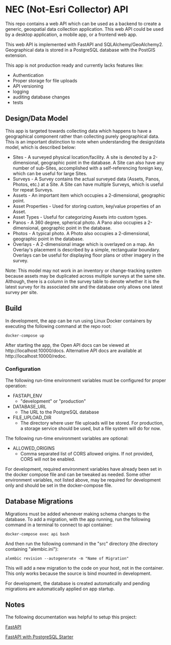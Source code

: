 # NEC (Not-Esri Collector) API
This repo contains a web API which can be used as a backend to create a generic, geospatial data collection
application. This web API could be used by a desktop application, a mobile app, or a frontend web app.

This web API is implemented with FastAPI and SQLAlchemy/GeoAlchemy2. Geographical data is stored in a PostgreSQL
database with the PostGIS extension.

This app is not production ready and currently lacks features like:
* Authentication
* Proper storage for file uploads
* API versioning
* logging
* auditing database changes
* tests

## Design/Data Model
This app is targeted towards collecting data which happens to have a geographical component rather than collecting
purely geographical data. This is an important distinction to note when understanding the design/data model, which
is described below:

* Sites - A surveyed physical location/facility. A site is denoted by a 2-dimensional, geographic point in the database.
A Site can also have any number of sub-Sites, accomplished with a self-referencing foreign key, which can be useful
for large Sites.
* Surveys - A Survey contains the actual surveyed data (Assets, Panos, Photos, etc.) at a Site. A Site can have
multiple Surveys, which is useful for repeat Surveys.
* Assets - An important item which occupies a 2-dimensional, geographic point.
* Asset Properties - Used for storing custom, key/value properties of an Asset.
* Asset Types - Useful for categorizing Assets into custom types.
* Panos - A 360 degree, spherical photo. A Pano also occupies a 2-dimensional, geographic point in the database.
* Photos - A typical photo. A Photo also occupies a 2-dimensional, geographic point in the database.
* Overlays - A 2-dimensional image which is overlayed on a map. An Overlay's placement is described by a simple,
rectangualar boundary. Overlays can be useful for displaying floor plans or other imagery in the survey.

Note: This model may not work in an inventory or change-tracking system because assets may be duplicated across
multiple surveys at the same site. Although, there is a column in the survey table to denote whether it is the latest
survey for its associated site and the database only allows one latest survey per site.

## Build
In development, the app can be run using Linux Docker containers by executing the following command at the repo root:

```docker-compose up```

After starting the app, the Open API docs can be viewed at http://localhost:10000/docs. Alternative API docs are
available at http://localhost:10000/redoc.

### Configuration
The following run-time environment variables must be configured for proper operation:

* FASTAPI_ENV
  * "development" or "production"
* DATABASE_URL
  * The URL to the PostgreSQL database
* FILE_UPLOAD_DIR
  * The directory where user file uploads will be stored. For production, a storage service should
  be used, but a file system will do for now.

The following run-time environment variables are optional:

* ALLOWED_ORIGINS
  * Comma separated list of CORS allowed origins. If not provided, CORS will not be enabled.

For development, required environment variables have already been set in the docker compose file and can
be tweaked as needed. Some other environment variables, not listed above, may be required for development
only and should be set in the docker-compose file.

## Database Migrations
Migrations must be added whenever making schema changes to the database. To add a migration, with the app running,
run the following command in a terminal to connect to api container:

```docker-compose exec api bash```

And then run the following command in the "src" directory (the directory containing "alembic.ini"):

```alembic revision --autogenerate -m "Name of Migration"```

This will add a new migration to the code on your host, not in the container. This only works because the
source is bind mounted in development.

For development, the database is created automatically and pending migrations are automatically applied on app startup.

## Notes
The following documentation was helpful to setup this project:

[FastAPI](https://fastapi.tiangolo.com/)

[FastAPI with PostgreSQL Starter](https://github.com/tiangolo/full-stack-fastapi-postgresql)
